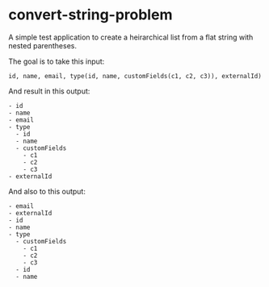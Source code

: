# convert-string-problem

A simple test application to create a heirarchical list from a flat string with nested parentheses.

The goal is to take this input:
```
id, name, email, type(id, name, customFields(c1, c2, c3)), externalId)
```

And result in this output: 

```
- id
- name
- email
- type
  - id
  - name
  - customFields
    - c1
    - c2
    - c3
- externalId
```

And also to this output:

```
- email
- externalId
- id
- name
- type
  - customFields
    - c1
    - c2
    - c3
  - id
  - name
  ```
  
